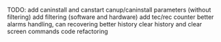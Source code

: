 TODO:
    add caninstall and canstart
    canup/caninstall parameters (without filtering)
    add filtering (software and hardware)
    add tec/rec counter
    better alarms handling, can recovering
    better history
    clear history and clear screen commands
    code refactoring
